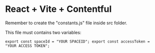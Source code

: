 # React + Vite + Contentful

Remember to create the "constants.js" file inside src folder.

This file must contains two variables:

`
export const spaceId = "YOUR SPACEID";
export const accessToken = "YOUR ACCESS TOKEN";
`